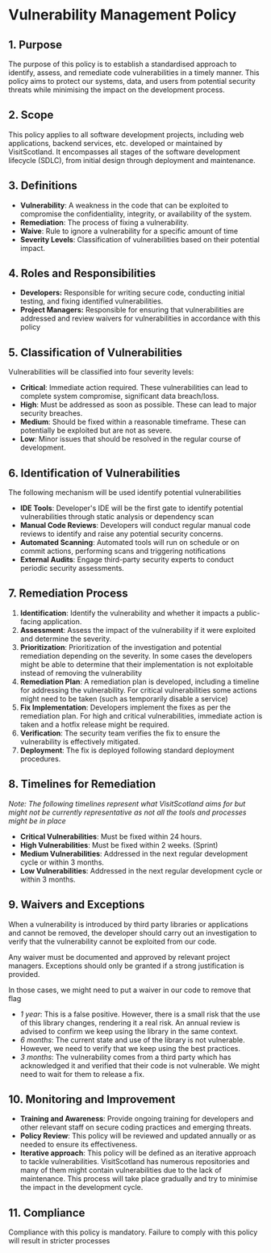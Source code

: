 Vulnerability Management Policy
===============================

## 1. Purpose
The purpose of this policy is to establish a standardised approach to identify, assess, and remediate code 
vulnerabilities in a timely manner. This policy aims to protect our systems, data, and users from potential security 
threats while minimising the impact on the development process.

## 2. Scope
This policy applies to all software development projects, including web applications, backend services, etc.  developed 
or maintained by VisitScotland. It encompasses all stages of the software development lifecycle (SDLC), from initial 
design through deployment and maintenance.

## 3. Definitions
- **Vulnerability**: A weakness in the code that can be exploited to compromise the confidentiality, integrity, or 
  availability of the system.
- **Remediation**: The process of fixing a vulnerability.
- **Waive**: Rule to ignore a vulnerability for a specific amount of time
- **Severity Levels**: Classification of vulnerabilities based on their potential impact.

## 4. Roles and Responsibilities
- **Developers:** Responsible for writing secure code, conducting initial testing, and fixing identified vulnerabilities.
- **Project Managers:** Responsible for ensuring that vulnerabilities are addressed and review waivers for 
  vulnerabilities in accordance with this policy

## 5. Classification of Vulnerabilities
Vulnerabilities will be classified into four severity levels:
- **Critical**: Immediate action required. These vulnerabilities can lead to complete system compromise, significant 
  data breach/loss.
- **High**: Must be addressed as soon as possible. These can lead to major security breaches.
- **Medium**: Should be fixed within a reasonable timeframe. These can potentially be exploited but are not as severe.
- **Low**: Minor issues that should be resolved in the regular course of development.

## 6. Identification of Vulnerabilities
The following mechanism will be used identify potential vulnerabilities
- **IDE Tools**: Developer's IDE will be the first gate to identify potential vulnerabilities through static analysis 
  or dependency scan
- **Manual Code Reviews**: Developers will conduct regular manual code reviews to identify and raise any potential 
  security concerns.
- **Automated Scanning**: Automated tools will run on schedule or on commit actions, performing scans and triggering 
  notifications
- **External Audits**: Engage third-party security experts to conduct periodic security assessments.

## 7. Remediation Process
1. **Identification**: Identify the vulnerability and whether it impacts a public-facing application.
2. **Assessment**: Assess the impact of the vulnerability if it were exploited and determine the severity.
3. **Prioritization**: Prioritization of the investigation and potential remediation depending on the severity. In some 
   cases the developers might be able to determine that their implementation is not exploitable instead of removing the 
   vulnerability
4. **Remediation Plan**: A remediation plan is developed, including a timeline for addressing the vulnerability. For 
   critical vulnerabilities some actions might need to be taken (such as temporarily disable a service)
5. **Fix Implementation**: Developers implement the fixes as per the remediation plan. For high and critical 
   vulnerabilities, immediate action is taken and a hotfix release might be required.
6. **Verification**: The security team verifies the fix to ensure the vulnerability is effectively mitigated.
7. **Deployment**: The fix is deployed following standard deployment procedures.

## 8. Timelines for Remediation
*Note: The following timelines represent what VisitScotland aims for but might not be currently representative as not 
all the tools and processes might be in place*

- **Critical Vulnerabilities**: Must be fixed within 24 hours.
- **High Vulnerabilities**: Must be fixed within 2 weeks. (Sprint)
- **Medium Vulnerabilities**: Addressed in the next regular development cycle or within 3 months.
- **Low Vulnerabilities**: Addressed in the next regular development cycle or within 3 months.

## 9. Waivers and Exceptions
When a vulnerability is introduced by third party libraries or applications and cannot be removed, the developer should 
carry out an investigation to verify that the vulnerability cannot be exploited from our code.

Any waiver must be documented and approved by relevant project managers. Exceptions should only be granted if a strong 
justification is provided.

In those cases, we might need to put a waiver in our code to remove that  flag

- *1 year*: This is a false positive. However, there is a small risk that the use of this library changes, rendering it 
  a real risk. An annual review is advised to confirm we keep using the library in the same context.
- *6 months*: The current state and use of the library is not vulnerable.  However, we need to verify that we keep using
  the best practices.
- *3 months*: The vulnerability comes from a third party which has acknowledged it and verified that their code is not 
  vulnerable. We might need to wait for them to release a fix.

## 10. Monitoring and Improvement
- **Training and Awareness**: Provide ongoing training for developers and other relevant staff on secure coding 
  practices and emerging threats.
- **Policy Review**: This policy will be reviewed and updated annually or as needed to ensure its effectiveness.
- **Iterative approach**: This policy will be defined as an iterative approach to tackle vulnerabilities. VisitScotland 
  has numerous repositories and many of them might contain vulnerabilities due to the lack of maintenance. This process 
  will take place gradually and try to minimise the impact in the development cycle.

## 11. Compliance
Compliance with this policy is mandatory. Failure to comply with this policy will result in stricter processes
